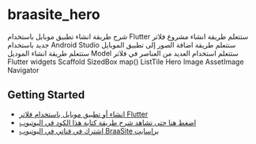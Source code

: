 # braasite_hero

شرح طريقة انشاء تطبيق موبايل باستخدام Flutter
ستتعلم طريقة انشاء مشروع فلاتر جديد باستخدام Android Studio
ستتعلم طريقة اضافة الصور إلى تطبيق الموبايل
ستتعلم طريقة انشاء الموديل Model
ستتعلم استخدام العديد من العناصر في فلاتر Flutter widgets
Scaffold
SizedBox
map()
ListTile
Hero
Image AssetImage
Navigator

## Getting Started

- [انشاء أو تطبيق موبايل باستخدام فلاتر Flutter](https://flutter.dev/docs/get-started/codelab)
- [اضغط هنا حتى تشاهد شرح طريقة كتابة هذا الكود في اليوتيوب](https://www.youtube.com/channel/UCRp57UCz86LRLh8bKW_OI5g)
- [اشترك في قناتي في اليوتيوب BraaSite براسايت](https://www.youtube.com/channel/UCRp57UCz86LRLh8bKW_OI5g)

